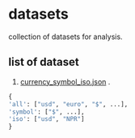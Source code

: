 # datasets
collection of datasets for analysis. 

## list of dataset
1. [currency_symbol_iso.json](https://raw.githubusercontent.com/BkrmDahal/datasets/master/currency_symbol_iso.json) . 
```python
{
'all': ["usd", "euro", "$", ...],
'symbol': ["$", ...],
'iso': ["usd", "NPR"]
}
```



